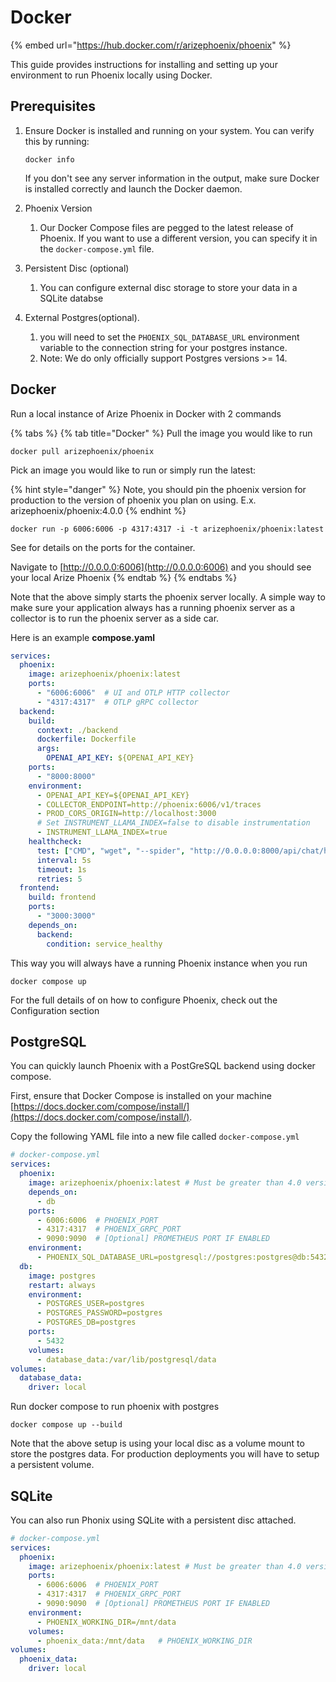 # Docker

{% embed url="https://hub.docker.com/r/arizephoenix/phoenix" %}

This guide provides instructions for installing and setting up your environment to run Phoenix locally using Docker.

## Prerequisites

1.  Ensure Docker is installed and running on your system. You can verify this by running:

    ```
    docker info
    ```

    If you don't see any server information in the output, make sure Docker is installed correctly and launch the Docker daemon.
2. Phoenix Version
   1. Our Docker Compose files are pegged to the latest release of Phoenix. If you want to use a different version, you can specify it in the `docker-compose.yml` file.
3. Persistent Disc (optional)
   1. You can configure external disc storage to store your data in a SQLite databse
4. External Postgres(optional).
   1. you will need to set the `PHOENIX_SQL_DATABASE_URL` environment variable to the connection string for your postgres instance.
   2. Note: We do only officially support Postgres versions >= 14.

## Docker

Run a local instance of Arize Phoenix in Docker with 2 commands

{% tabs %}
{% tab title="Docker" %}
Pull the image you would like to run

```
docker pull arizephoenix/phoenix
```

Pick an image you would like to run or simply run the latest:

{% hint style="danger" %}
Note, you should pin the phoenix version for production to the version of phoenix you plan on using. E.x. arizephoenix/phoenix:4.0.0
{% endhint %}

```
docker run -p 6006:6006 -p 4317:4317 -i -t arizephoenix/phoenix:latest
```

See  for details on the ports for the container.

Navigate to [http://0.0.0.0:6006](http://0.0.0.0:6006) and you should see your local Arize Phoenix
{% endtab %}
{% endtabs %}

Note that the above simply starts the phoenix server locally. A simple way to make sure your application always has a running phoenix server as a collector is to run the phoenix server as a side car.

Here is an example **compose.yaml**

```yaml
services:
  phoenix:
    image: arizephoenix/phoenix:latest
    ports:
      - "6006:6006"  # UI and OTLP HTTP collector
      - "4317:4317"  # OTLP gRPC collector
  backend:
    build:
      context: ./backend
      dockerfile: Dockerfile
      args:
        OPENAI_API_KEY: ${OPENAI_API_KEY}
    ports:
      - "8000:8000"
    environment:
      - OPENAI_API_KEY=${OPENAI_API_KEY}
      - COLLECTOR_ENDPOINT=http://phoenix:6006/v1/traces
      - PROD_CORS_ORIGIN=http://localhost:3000
      # Set INSTRUMENT_LLAMA_INDEX=false to disable instrumentation
      - INSTRUMENT_LLAMA_INDEX=true
    healthcheck:
      test: ["CMD", "wget", "--spider", "http://0.0.0.0:8000/api/chat/healthcheck"]
      interval: 5s
      timeout: 1s
      retries: 5
  frontend:
    build: frontend
    ports:
      - "3000:3000"
    depends_on:
      backend:
        condition: service_healthy
```

This way you will always have a running Phoenix instance when you run

```
docker compose up
```

For the full details of on how to configure Phoenix, check out the Configuration section

## PostgreSQL

You can quickly launch Phoenix with a PostGreSQL backend using docker compose.

First, ensure that Docker Compose is installed on your machine [https://docs.docker.com/compose/install/](https://docs.docker.com/compose/install/).

Copy the following YAML file into a new file called `docker-compose.yml`

```yaml
# docker-compose.yml
services:
  phoenix:
    image: arizephoenix/phoenix:latest # Must be greater than 4.0 version to work
    depends_on:
      - db
    ports:
      - 6006:6006  # PHOENIX_PORT
      - 4317:4317  # PHOENIX_GRPC_PORT
      - 9090:9090  # [Optional] PROMETHEUS PORT IF ENABLED
    environment:
      - PHOENIX_SQL_DATABASE_URL=postgresql://postgres:postgres@db:5432/postgres
  db:
    image: postgres
    restart: always
    environment:
      - POSTGRES_USER=postgres
      - POSTGRES_PASSWORD=postgres
      - POSTGRES_DB=postgres
    ports:
      - 5432
    volumes:
      - database_data:/var/lib/postgresql/data
volumes:
  database_data:
    driver: local
```

Run docker compose to run phoenix with postgres

```
docker compose up --build
```

Note that the above setup is using your local disc as a volume mount to store the postgres data. For production deployments you will have to setup a persistent volume.

## SQLite

You can also run Phonix using SQLite with a persistent disc attached.

```yaml
# docker-compose.yml
services:
  phoenix:
    image: arizephoenix/phoenix:latest # Must be greater than 4.0 version to work
    ports:
      - 6006:6006  # PHOENIX_PORT
      - 4317:4317  # PHOENIX_GRPC_PORT
      - 9090:9090  # [Optional] PROMETHEUS PORT IF ENABLED
    environment:
      - PHOENIX_WORKING_DIR=/mnt/data
    volumes:
      - phoenix_data:/mnt/data   # PHOENIX_WORKING_DIR
volumes:
  phoenix_data:
    driver: local
```
